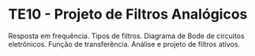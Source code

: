# TE10 - Projeto de Filtros Analógicos
Resposta em frequência. Tipos de filtros. Diagrama de Bode de circuitos eletrônicos.  Função de transferência. Análise e projeto de filtros ativos.
